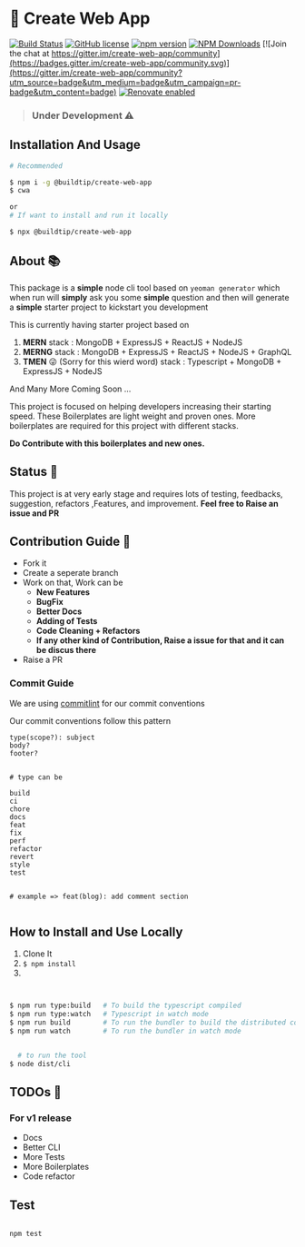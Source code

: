 # :rocket: Create Web App

[![Build Status](https://travis-ci.org/buildtip/create-web-app.svg?branch=master)](https://travis-ci.org/buildtip/create-web-app)
[![GitHub license](https://img.shields.io/github/license/buildtip/create-web-app.svg)](https://github.com/buildtip/create-web-app)
[![npm version](https://badge.fury.io/js/%40buildtip%2Fcreate-web-app.svg)](https://badge.fury.io/js/%40buildtip%2Fcreate-web-app)
[![NPM Downloads](https://img.shields.io/npm/dm/%40buildtip%2Fcreate-web-app.svg?style=flat)](https://www.npmjs.com/package/%40buildtip%2Fcreate-web-app)
[![Join the chat at https://gitter.im/create-web-app/community](https://badges.gitter.im/create-web-app/community.svg)](https://gitter.im/create-web-app/community?utm_source=badge&utm_medium=badge&utm_campaign=pr-badge&utm_content=badge)
[![Renovate enabled](https://img.shields.io/badge/renovate-enabled-green.svg)](https://github.com/buildtip/create-web-app)


> ### Under Development :warning:




## Installation And Usage

```bash
# Recommended

$ npm i -g @buildtip/create-web-app
$ cwa

or
# If want to install and run it locally

$ npx @buildtip/create-web-app

```



## About :books:

This package is a **simple** node cli tool based on `yeoman generator` which when run will **simply** ask you some **simple** question and then will generate a **simple** starter project to kickstart you development

This is currently having starter project based on
1. **MERN** stack : MongoDB +  ExpressJS + ReactJS + NodeJS
2. **MERNG** stack :  MongoDB +  ExpressJS + ReactJS + NodeJS + GraphQL
3. **TMEN** :stuck_out_tongue_winking_eye: (Sorry for this wierd word) stack : Typescript +  MongoDB +  ExpressJS + NodeJS

And Many More Coming Soon ...

This project is focused on helping developers increasing their starting speed. These Boilerplates are light weight and proven ones.
More boilerplates are required for this project with different stacks.

**Do Contribute with this boilerplates and new ones.**




## Status :newspaper:

This project is at very early stage and requires lots of testing, feedbacks, suggestion, refactors ,Features, and improvement.
**Feel free to Raise an issue and PR**


## Contribution Guide :wrench:

- Fork it
- Create a seperate branch
- Work on that, Work can be
  - **New Features**
  - **BugFix**
  - **Better Docs**
  - **Adding of Tests**
  - **Code Cleaning + Refactors**
  - **If any other kind of Contribution, Raise a issue for that and it can be discus there**
- Raise a PR


### Commit Guide
We are using [commitlint](https://commitlint.js.org/#/) for our commit conventions

Our commit conventions follow this pattern
```
type(scope?): subject
body?
footer?


# type can be

build
ci
chore
docs
feat
fix
perf
refactor
revert
style
test


# example => feat(blog): add comment section


```




## How to Install and Use Locally

1. Clone It
2. `$ npm install`
3.
```bash


$ npm run type:build   # To build the typescript compiled
$ npm run type:watch   # Typescript in watch mode
$ npm run build        # To run the bundler to build the distributed compatable
$ npm run watch        # To run the bundler in watch mode


  # to run the tool
$ node dist/cli


```


## TODOs :page_facing_up:

### For v1 release

- Docs
- Better CLI
- More Tests
- More Boilerplates
- Code refactor




 ## Test
 ```bash

npm test

```


